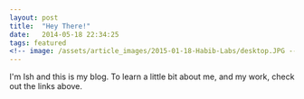 ```yaml
---
layout: post
title:  "Hey There!"
date:   2014-05-18 22:34:25
tags: featured
<!-- image: /assets/article_images/2015-01-18-Habib-Labs/desktop.JPG -->
---
```

I'm Ish and this is my blog. To learn a little bit about me, and my work, check out the links above.